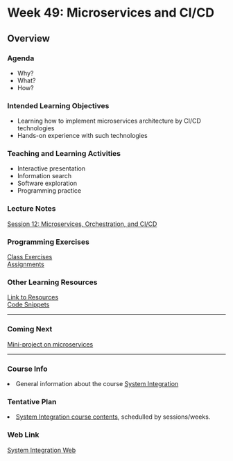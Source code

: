# Week 49: Microservices and CI/CD
<h2>Overview</h2>
<h3>Agenda</h3>
<ul>
  <li>Why?</li>
  <li>What?</li>
  <li>How?</li>
</ul>

<h3>Intended Learning Objectives</h3>
<ul>
	<li>Learning how to implement microservices architecture by CI/CD technologies</li>
	<li>Hands-on experience with such technologies</li>
</ul>

<h3>Teaching and Learning Activities</h3>
<ul>
	<li>Interactive presentation</li>
	<li>Information search</li>	
	<li>Software exploration</li>
  <li>Programming practice</li>
</ul>
 
<h3>Lecture Notes</h3>
<a href="https://cphbusiness.mrooms.net/pluginfile.php/302297/mod_resource/content/1/Session11CI.pdf">Session 12: Microservices, Orchestration, and CI/CD</a>
  
<h3>Programming Exercises</h3>
<a href="https://github.com/datsoftlyngby/soft2019fall-si/tree/master/docs/Sessions/Week49/Class%20Exercises.md/">Class Exercises</a><br>
<a href="https://github.com/datsoftlyngby/soft2019fall-si/tree/master/docs/Sessions/Week49/Assignment.md/">Assignments</a> 
	
<h3>Other Learning Resources</h3>
<a href="https://github.com/datsoftlyngby/soft2019fall-si/tree/master/docs/Sessions/Week49/Resources.md/">Link to Resources</a><br>
<a href="https://github.com/datsoftlyngby/soft2019fall-si/tree/master/code">Code Snippets</a>

<hr>
<h3>Coming Next</h3>
<a href="https://datsoftlyngby.github.io/soft2019fall-si/Sessions/Week50/">Mini-project on microservices</a>
<hr>
<h3>Course Info</h3>
<li>General information about the course <a href="https://datsoftlyngby.github.io/soft2019fall/SI/course-info.html">System Integration</a></li>
<h3>Tentative Plan</h3>
<li><a href="https://datsoftlyngby.github.io/soft2019fall/SI/tentative-plan.html">System Integration course contents</a>, schedulled by sessions/weeks.</li>
<h3>Web Link</h3>
<a href="https://datsoftlyngby.github.io/soft2019fall-si">System Integration Web</a>

